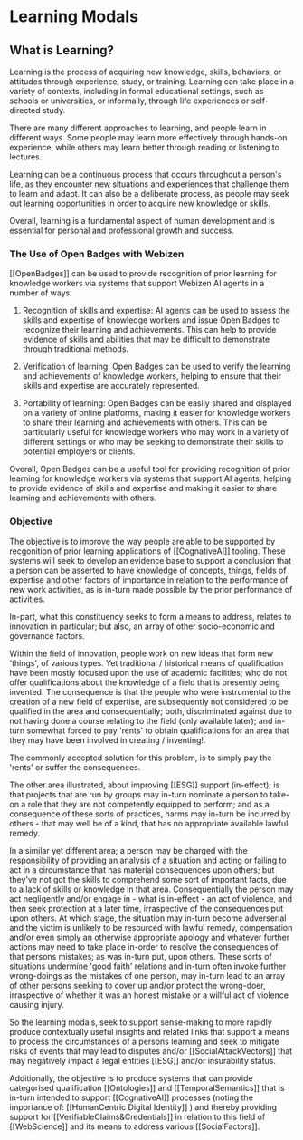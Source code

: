 # Learning Modals

## What is Learning?

Learning is the process of acquiring new knowledge, skills, behaviors, or attitudes through experience, study, or training. Learning can take place in a variety of contexts, including in formal educational settings, such as schools or universities, or informally, through life experiences or self-directed study.

There are many different approaches to learning, and people learn in different ways. Some people may learn more effectively through hands-on experience, while others may learn better through reading or listening to lectures.

Learning can be a continuous process that occurs throughout a person's life, as they encounter new situations and experiences that challenge them to learn and adapt. It can also be a deliberate process, as people may seek out learning opportunities in order to acquire new knowledge or skills.

Overall, learning is a fundamental aspect of human development and is essential for personal and professional growth and success.

### The Use of Open Badges with Webizen

[[OpenBadges]]  can be used to provide recognition of prior learning for knowledge workers via systems that support Webizen AI agents in a number of ways:

1.  Recognition of skills and expertise: AI agents can be used to assess the skills and expertise of knowledge workers and issue Open Badges to recognize their learning and achievements. This can help to provide evidence of skills and abilities that may be difficult to demonstrate through traditional methods.
    
2.  Verification of learning: Open Badges can be used to verify the learning and achievements of knowledge workers, helping to ensure that their skills and expertise are accurately represented.
    
3.  Portability of learning: Open Badges can be easily shared and displayed on a variety of online platforms, making it easier for knowledge workers to share their learning and achievements with others. This can be particularly useful for knowledge workers who may work in a variety of different settings or who may be seeking to demonstrate their skills to potential employers or clients.
    

Overall, Open Badges can be a useful tool for providing recognition of prior learning for knowledge workers via systems that support AI agents, helping to provide evidence of skills and expertise and making it easier to share learning and achievements with others.


### Objective

The objective is to improve the way people are able to be supported by recgonition of prior learning applications of [[CognativeAI]] tooling.  These systems will seek to develop an evidence base to support a conclusion that a person can be asserted to have knowledge of concepts, things, fields of expertise and other factors of importance in relation to the performance of new work activities, as is in-turn made possible by the prior performance of activities. 

In-part, what this constituency seeks to form a means to address, relates to innovation in particular; but also, an array of other socio-economic and governance factors.  

Within the field of innovation, people work on new ideas that form new 'things', of various types.  Yet traditional / historical means of qualification have been mostly focused upon the use of academic facilities; who do not offer qualifications about the knowledge of a field that is presently being invented.  The consequence is that the people who were instrumental to the creation of a new field of expertise, are subsequently not considered to be qualified in the area and consequentially; both, discriminated against due to not having done a course relating to the field (only available later); and in-turn somewhat forced to pay 'rents' to obtain qualifications for an area that they may have been involved in creating / inventing!.

The commonly accepted solution for this problem, is to simply pay the 'rents' or suffer the consequences.

The other area illustrated, about improving [[ESG]] support (in-effect); is that projects that are run by groups may in-turn nominate a person to take-on a role that they are not competently equipped to perform; and as a consequence of these sorts of practices, harms may in-turn be incurred by others - that may well be of a kind, that has no appropriate available lawful remedy.  

In a similar yet different area; a person may be charged with the responsibility of providing an analysis of a situation and acting or failing to act in a circumstance that has material consequences upon others; but they've not got the skills to comprehend some sort of important facts, due to a lack of skills or knowledge in that area.  Consequentially the person may act negligently and/or engage in - what is in-effect - an act of violence, and then seek protection at a later time, irraspective of the consequences put upon others.  At which stage, the situation may in-turn become adverserial and the victim is unlikely to be resourced with lawful remedy, compensation and/or even simply an otherwise appropriate apology and whatever further actions may need to take place in-order to resolve the consequences of that persons mistakes; as was in-turn put, upon others.  These sorts of situations undermine 'good faith' relations and in-turn often invoke further wrong-doings as the mistakes of one person, may in-turn lead to an array of other persons seeking to cover up and/or protect the wrong-doer, irraspective of whether it was an honest mistake or a willful act of violence causing injury.

So the learning modals, seek to support sense-making to more rapidly produce contextually useful insights and related links that support a means to process the circumstances of a persons learning and seek to mitigate risks of events that may lead to disputes and/or [[SocialAttackVectors]] that may negatively impact a legal entities [[ESG]] and/or insurability status.

Additionally, the objective is to produce systems that can provide categorised qualification  [[Ontologies]] and [[TemporalSemantics]] that is in-turn intended to support [[CognativeAI]] processes (noting the importance of: [[HumanCentric Digital Identity]] ) and thereby providing support for [[VerifiableClaims&Credentials]] in relation to this field of [[WebScience]] and its means to address various [[SocialFactors]].

